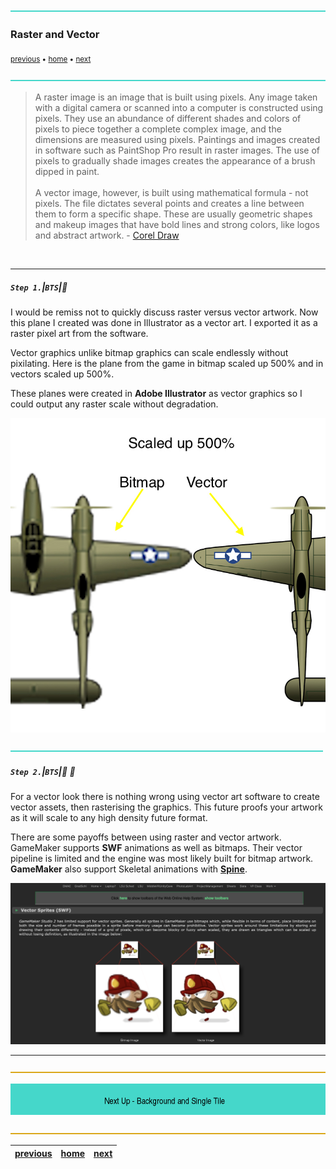 ![](../images/line3.png)

### Raster and Vector

<sub>[previous](../handling-gif/README.md#user-content-handling-gifs-and-other-formats) • [home](../README.md#user-content-gms2-background-tiles--sprites---table-of-contents) • [next](../background-tile/README.md#user-content-background-and-single-tile)</sub>

![](../images/line3.png)

> A raster image is an image that is built using pixels. Any image taken with a digital camera or scanned into a computer is constructed using pixels. They use an abundance of different shades and colors of pixels to piece together a complete complex image, and the dimensions are measured using pixels. Paintings and images created in software such as PaintShop Pro result in raster images. The use of pixels to gradually shade images creates the appearance of a brush dipped in paint.<br><br>A vector image, however, is built using mathematical formula - not pixels. The file dictates several points and creates a line between them to form a specific shape. These are usually geometric shapes and makeup images that have bold lines and strong colors, like logos and abstract artwork. - [Corel Draw](https://www.coreldraw.com/en/tips/vector-images/raster-vs-vector/) 
<br>

---


##### `Step 1.`\|`BTS`|:small_blue_diamond:

I would be remiss not to quickly discuss raster versus vector artwork.  Now this plane I created was done in Illustrator as a vector art.  I exported it as a raster pixel art from the software.

Vector graphics unlike bitmap graphics can scale endlessly without pixilating. Here is the plane from the game in bitmap scaled up 500% and in vectors scaled up 500%.

These planes were created in **Adobe Illustrator** as vector graphics so I could output any raster scale without degradation.

![Zoomed in plane scaled up, one is a vector graphics the other is raster](images/PlaneBitmapAndVector.jpg)

![](../images/line2.png)

##### `Step 2.`\|`BTS`|:small_blue_diamond: :small_blue_diamond: 

For a vector look there is nothing wrong using vector art software to create vector assets, then rasterising the graphics. This future proofs your artwork as it will scale to any high density future format.

There are some payoffs between using raster and vector artwork. GameMaker supports **SWF** animations as well as bitmaps. Their vector pipeline is limited and the engine was most likely built for bitmap artwork. **GameMaker** also support Skeletal animations with **[Spine](https://docs2.yoyogames.com/source/_build/1_overview/3_additional_information/importing_non_bitmap_sprites.html)**.

![swf support on gamemakers website](images/swfGameMaker.png)

___

![](../images/line.png)

<!-- <img src="https://via.placeholder.com/1000x100/45D7CA/000000/?text=Next Up - Background and Single Tile"> -->
![next up - ](images/banner.png)

![](../images/line.png)

| [previous](../handling-gif/README.md#user-content-handling-gifs-and-other-formats)| [home](../README.md#user-content-gms2-background-tiles--sprites---table-of-contents) | [next](../background-tile/README.md#user-content-background-and-single-tile)|
|---|---|---|
